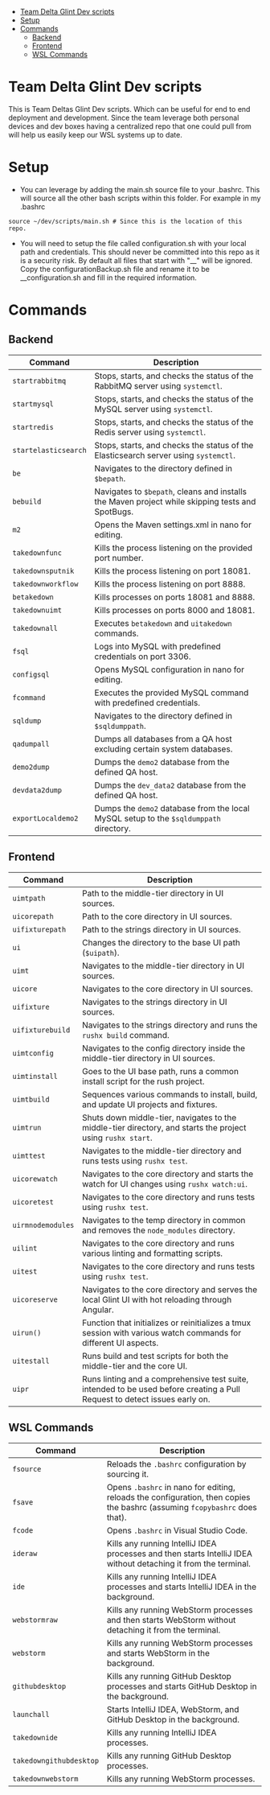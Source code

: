 - [Team Delta Glint Dev scripts](#team-delta-glint-dev-scripts)
- [Setup](#setup)
- [Commands](#commands)
  - [Backend](#backend)
  - [Frontend](#frontend)
  - [WSL Commands](#wsl-commands)


# Team Delta Glint Dev scripts
This is Team Deltas Glint Dev scripts. Which can be useful for end to end deployment and development. Since the team leverage both personal devices and dev boxes having a centralized repo that one could pull from will help us easily keep our WSL systems up to date.

# Setup 
- You can leverage by adding the main.sh source file to your .bashrc. This will source all the other bash scripts within this folder. 
For example in my .bashrc
```
source ~/dev/scripts/main.sh # Since this is the location of this repo.
```
- You will need to setup the file called configuration.sh with your local path and credentials. This should never be committed into this repo as it is a security risk. By default all files that start with "__" will be ignored. Copy the configurationBackup.sh file and rename it to be __configuration.sh and fill in the required information.


# Commands
## Backend
| Command                  | Description                                                                                                      |
|--------------------------|------------------------------------------------------------------------------------------------------------------|
| `startrabbitmq`          | Stops, starts, and checks the status of the RabbitMQ server using `systemctl`.                                   |
| `startmysql`             | Stops, starts, and checks the status of the MySQL server using `systemctl`.                                      |
| `startredis`             | Stops, starts, and checks the status of the Redis server using `systemctl`.                                      |
| `startelasticsearch`     | Stops, starts, and checks the status of the Elasticsearch server using `systemctl`.                              |
| `be`                     | Navigates to the directory defined in `$bepath`.                                                                |
| `bebuild`                | Navigates to `$bepath`, cleans and installs the Maven project while skipping tests and SpotBugs.                 |
| `m2`                     | Opens the Maven settings.xml in nano for editing.                                                               |
| `takedownfunc`           | Kills the process listening on the provided port number.                                                         |
| `takedownsputnik`        | Kills the process listening on port 18081.                                                                      |
| `takedownworkflow`       | Kills the process listening on port 8888.                                                                       |
| `betakedown`             | Kills processes on ports 18081 and 8888.                                                                        |
| `takedownuimt`           | Kills processes on ports 8000 and 18081.                                                                        |
| `takedownall`            | Executes `betakedown` and `uitakedown` commands.                                                                |
| `fsql`                   | Logs into MySQL with predefined credentials on port 3306.                                                        |
| `configsql`              | Opens MySQL configuration in nano for editing.                                                                  |
| `fcommand`               | Executes the provided MySQL command with predefined credentials.                                                 |
| `sqldump`                | Navigates to the directory defined in `$sqldumppath`.                                                           |
| `qadumpall`              | Dumps all databases from a QA host excluding certain system databases.                                          |
| `demo2dump`              | Dumps the `demo2` database from the defined QA host.                                                            |
| `devdata2dump`           | Dumps the `dev_data2` database from the defined QA host.                                                        |
| `exportLocaldemo2`       | Dumps the `demo2` database from the local MySQL setup to the `$sqldumppath` directory.                          |

## Frontend
| Command                 | Description                                                                                                                |
|-------------------------|----------------------------------------------------------------------------------------------------------------------------|
| `uimtpath`              | Path to the middle-tier directory in UI sources.                                                                                           |
| `uicorepath`            | Path to the core directory in UI sources.                                                                                                 |
| `uifixturepath`         | Path to the strings directory in UI sources.                                                                                              |
| `ui`                    | Changes the directory to the base UI path (`$uipath`).                                                                                           |
| `uimt`                  | Navigates to the middle-tier directory in UI sources.                                                                                    |
| `uicore`                | Navigates to the core directory in UI sources.                                                                                              |
| `uifixture`             | Navigates to the strings directory in UI sources.                                                                                          |
| `uifixturebuild`        | Navigates to the strings directory and runs the `rushx build` command.                                                                  |
| `uimtconfig`            | Navigates to the config directory inside the middle-tier directory in UI sources.                                                   |
| `uimtinstall`           | Goes to the UI base path, runs a common install script for the rush project.                                                            |
| `uimtbuild`             | Sequences various commands to install, build, and update UI projects and fixtures.                                                   |
| `uimtrun`               | Shuts down middle-tier, navigates to the middle-tier directory, and starts the project using `rushx start`.                |
| `uimttest`              | Navigates to the middle-tier directory and runs tests using `rushx test`.                                                           |
| `uicorewatch`           | Navigates to the core directory and starts the watch for UI changes using `rushx watch:ui`.                                          |
| `uicoretest`            | Navigates to the core directory and runs tests using `rushx test`.                                                                        |
| `uirmnodemodules`       | Navigates to the temp directory in common and removes the `node_modules` directory.                                                  |
| `uilint`                | Navigates to the core directory and runs various linting and formatting scripts.                                                        |
| `uitest`                | Navigates to the core directory and runs tests using `rushx test`.                                                                        |
| `uicoreserve`            | Navigates to the core directory and serves the local Glint UI with hot reloading through Angular.                               |
| `uirun()`               | Function that initializes or reinitializes a tmux session with various watch commands for different UI aspects.                |
| `uitestall`             | Runs build and test scripts for both the middle-tier and the core UI.                                                                        |
| `uipr`                  | Runs linting and a comprehensive test suite, intended to be used before creating a Pull Request to detect issues early on.  |

## WSL Commands
| Command                  | Description                                                                                                                                                   |
|--------------------------|---------------------------------------------------------------------------------------------------------------------------------------------------------------|
| `fsource`                | Reloads the `.bashrc` configuration by sourcing it.                                                                                                           |
| `fsave`                  | Opens `.bashrc` in nano for editing, reloads the configuration, then copies the bashrc (assuming `fcopybashrc` does that).                                    |
| `fcode`                  | Opens `.bashrc` in Visual Studio Code.                                                                                                                        |
| `ideraw`                 | Kills any running IntelliJ IDEA processes and then starts IntelliJ IDEA without detaching it from the terminal.                                               |
| `ide`                    | Kills any running IntelliJ IDEA processes and starts IntelliJ IDEA in the background.                                                                         |
| `webstormraw`            | Kills any running WebStorm processes and then starts WebStorm without detaching it from the terminal.                                                         |
| `webstorm`               | Kills any running WebStorm processes and starts WebStorm in the background.                                                                                   |
| `githubdesktop`          | Kills any running GitHub Desktop processes and starts GitHub Desktop in the background.                                                                       |
| `launchall`              | Starts IntelliJ IDEA, WebStorm, and GitHub Desktop in the background.                                                                                         |
| `takedownide`            | Kills any running IntelliJ IDEA processes.                                                                                                                    |
| `takedowngithubdesktop`  | Kills any running GitHub Desktop processes.                                                                                                                   |
| `takedownwebstorm`       | Kills any running WebStorm processes.                                                                                                                         |
